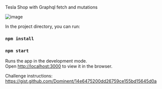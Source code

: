 
Tesla Shop with Graphql fetch and mutations <br/>


![image](https://res.cloudinary.com/dvf1ekp5b/image/upload/v1626185350/GitHub%20pictures/tesla_home_sk42gp.png)

In the project directory, you can run:<br/>

### `npm install`

### `npm start`

Runs the app in the development mode.<br />
Open [http://localhost:3000](http://localhost:3000) to view it in the browser.

Challenge instructions:
https://gist.github.com/Dominent/14e6475200dd26759ce155bd15645d0a
